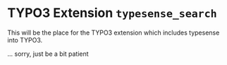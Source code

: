 # TYPO3 Extension `typesense_search`

This will be the place for the TYPO3 extension which includes typesense into TYPO3.

... sorry, just be a bit patient
